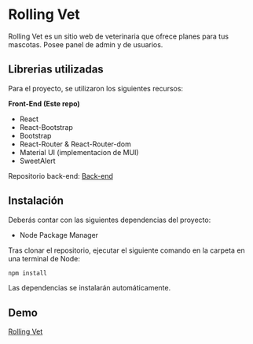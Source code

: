 # Rolling Vet

Rolling Vet es un sitio web de veterinaria que ofrece planes para tus mascotas. Posee panel de admin y de usuarios.

## Librerias utilizadas

Para el proyecto, se utilizaron los siguientes recursos:

**Front-End (Este repo)**

- React
- React-Bootstrap
- Bootstrap
- React-Router & React-Router-dom
- Material UI (implementacion de MUI)
- SweetAlert

Repositorio back-end: [Back-end](https://github.com/ezeamin/rollingVetServer)

## Instalación

Deberás contar con las siguientes dependencias del proyecto:

- Node Package Manager

Tras clonar el repositorio, ejecutar el siguiente comando en la carpeta en una terminal de Node:

```bash
npm install
```

Las dependencias se instalarán automáticamente.

## Demo
[Rolling Vet](https://rollingvet.netlify.app)